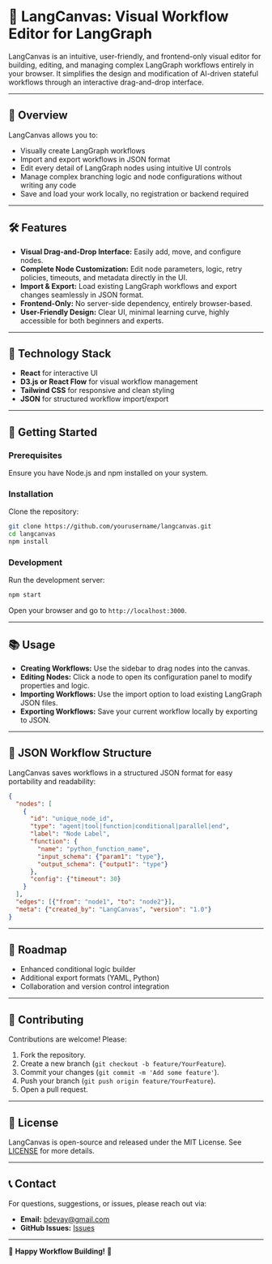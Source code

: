 # 🌟 LangCanvas: Visual Workflow Editor for LangGraph

LangCanvas is an intuitive, user-friendly, and frontend-only visual editor for building, editing, and managing complex LangGraph workflows entirely in your browser. It simplifies the design and modification of AI-driven stateful workflows through an interactive drag-and-drop interface.

---

## 🚀 Overview

LangCanvas allows you to:

* Visually create LangGraph workflows
* Import and export workflows in JSON format
* Edit every detail of LangGraph nodes using intuitive UI controls
* Manage complex branching logic and node configurations without writing any code
* Save and load your work locally, no registration or backend required

---

## 🛠️ Features

* **Visual Drag-and-Drop Interface:** Easily add, move, and configure nodes.
* **Complete Node Customization:** Edit node parameters, logic, retry policies, timeouts, and metadata directly in the UI.
* **Import & Export:** Load existing LangGraph workflows and export changes seamlessly in JSON format.
* **Frontend-Only:** No server-side dependency, entirely browser-based.
* **User-Friendly Design:** Clear UI, minimal learning curve, highly accessible for both beginners and experts.

---

## 🔧 Technology Stack

* **React** for interactive UI
* **D3.js or React Flow** for visual workflow management
* **Tailwind CSS** for responsive and clean styling
* **JSON** for structured workflow import/export

---

## 🎨 Getting Started

### Prerequisites

Ensure you have Node.js and npm installed on your system.

### Installation

Clone the repository:

```bash
git clone https://github.com/yourusername/langcanvas.git
cd langcanvas
npm install
```

### Development

Run the development server:

```bash
npm start
```

Open your browser and go to `http://localhost:3000`.

---

## 📚 Usage

* **Creating Workflows:** Use the sidebar to drag nodes into the canvas.
* **Editing Nodes:** Click a node to open its configuration panel to modify properties and logic.
* **Importing Workflows:** Use the import option to load existing LangGraph JSON files.
* **Exporting Workflows:** Save your current workflow locally by exporting to JSON.

---

## 📂 JSON Workflow Structure

LangCanvas saves workflows in a structured JSON format for easy portability and readability:

```json
{
  "nodes": [
    {
      "id": "unique_node_id",
      "type": "agent|tool|function|conditional|parallel|end",
      "label": "Node Label",
      "function": {
        "name": "python_function_name",
        "input_schema": {"param1": "type"},
        "output_schema": {"output1": "type"}
      },
      "config": {"timeout": 30}
    }
  ],
  "edges": [{"from": "node1", "to": "node2"}],
  "meta": {"created_by": "LangCanvas", "version": "1.0"}
}
```

---

## 📌 Roadmap

* Enhanced conditional logic builder
* Additional export formats (YAML, Python)
* Collaboration and version control integration

---

## 🤝 Contributing

Contributions are welcome! Please:

1. Fork the repository.
2. Create a new branch (`git checkout -b feature/YourFeature`).
3. Commit your changes (`git commit -m 'Add some feature'`).
4. Push your branch (`git push origin feature/YourFeature`).
5. Open a pull request.

---

## 📝 License

LangCanvas is open-source and released under the MIT License. See [LICENSE](LICENSE) for more details.

---

## 📞 Contact

For questions, suggestions, or issues, please reach out via:

* **Email:** [bdevay@gmail.com](mailto:bdevay@gmail.com)
* **GitHub Issues:** [Issues](https://github.com/langcanvas/issues)

---

🌟 **Happy Workflow Building!** 🌟
